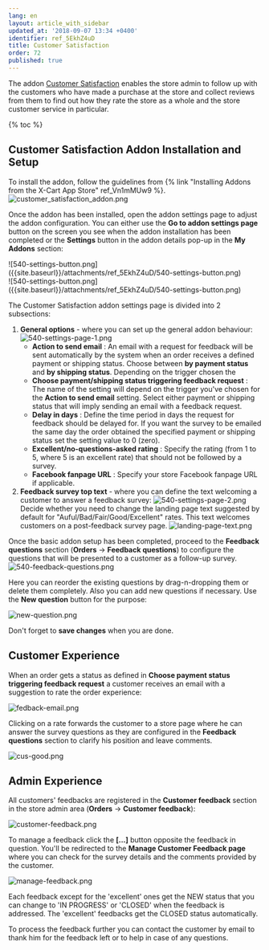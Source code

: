 ```yaml
---
lang: en
layout: article_with_sidebar
updated_at: '2018-09-07 13:34 +0400'
identifier: ref_5EkhZ4uD
title: Customer Satisfaction
order: 72
published: true
---
```

The addon [Customer Satisfaction](https://market.x-cart.com/addons/customer-satisfaction.html "Customer Satisfaction") enables the store admin to follow up with the customers who have made a purchase at the store and collect reviews from them to find out how they rate the store as a whole and the store customer service in particular. 

{% toc %}

## Customer Satisfaction Addon Installation and Setup

To install the addon, follow the guidelines from {% link "Installing Addons from the X-Cart App Store" ref_Vn1mMUw9 %}.
![customer_satisfaction_addon.png]({{site.baseurl}}/attachments/ref_5EkhZ4uD/customer_satisfaction_addon.png)

Once the addon has been installed, open the addon settings page to adjust the addon configuration. You can either use the **Go to addon settings page** button on the screen you see when the addon installation has been completed or the **Settings** button in the addon details pop-up in the **My Addons** section:

<div class="ui stackable two column grid">
  <div class="column" markdown="span">![540-settings-button.png]({{site.baseurl}}/attachments/ref_5EkhZ4uD/540-settings-button.png)</div>
  <div class="column" markdown="span">![540-settings-button.png]({{site.baseurl}}/attachments/ref_5EkhZ4uD/540-settings-button.png)</div>
</div>


The Customer Satisfaction addon settings page is divided into 2 subsections:
1. **General options** - where you can set up the general addon behaviour:
   ![540-settings-page-1.png]({{site.baseurl}}/attachments/ref_5EkhZ4uD/540-settings-page-1.png)
   * **Action to send email** : An email with a request for feedback will be sent automatically by the system when an order receives a defined payment or shipping status. Choose between **by payment status** and **by shipping status**. Depending on the trigger chosen the 
   * **Choose payment/shipping status triggering feedback request** : The name of the setting will depend on the trigger you've chosen for the **Action to send email** setting. Select either payment or shipping status that will imply sending an email with a feedback request.
   * **Delay in days** : Define the time period in days the request for feedback should be delayed for. If you want the survey to be emailed the same day the order obtained the specified payment or shipping status set the setting value to 0 (zero).
   * **Excellent/no-questions-asked rating** : Specify the rating (from 1 to 5, where 5 is an excellent rate) that should not be followed by a survey.
   * **Facebook fanpage URL** : Specify your store Facebook fanpage URL if applicable.
2. **Feedback survey top text** - where you can define the text welcoming a customer to answer a feedback survey:
   ![540-settings-page-2.png]({{site.baseurl}}/attachments/ref_5EkhZ4uD/540-settings-page-2.png)
   Decide whether you need to change the landing page text suggested by default for "Auful/Bad/Fair/Good/Excellent" rates. This text welcomes customers on a post-feedback survey page.
   ![landing-page-text.png]({{site.baseurl}}/attachments/ref_5EkhZ4uD/landing-page-text.png)

Once the basic addon setup has been completed, proceed to the **Feedback questions** section (**Orders** -> **Feedback questions**) to configure the questions that will be presented to a customer as a follow-up survey.
![540-feedback-questions.png]({{site.baseurl}}/attachments/ref_5EkhZ4uD/540-feedback-questions.png)

Here you can reorder the existing questions by drag-n-dropping them or delete them completely. Also you can add new questions if necessary. Use the **New question** button for the purpose:

![new-question.png]({{site.baseurl}}/attachments/ref_5EkhZ4uD/new-question.png)

Don't forget to **save changes** when you are done.

## Customer Experience

When an order gets a status as defined in **Choose payment status triggering feedback request** a customer receives an email with a suggestion to rate the order experience:

![fedback-email.png]({{site.baseurl}}/attachments/ref_5EkhZ4uD/fedback-email.png)

Clicking on a rate forwards the customer to a store page where he can answer the survey questions as they are configured in the **Feedback questions** section to clarify his position and leave comments.

![cus-good.png]({{site.baseurl}}/attachments/ref_5EkhZ4uD/cus-good.png)

## Admin Experience

All customers' feedbacks are registered in the **Customer feedback** section in the store admin area (**Orders** -> **Customer feedback**):

![customer-feedback.png]({{site.baseurl}}/attachments/ref_5EkhZ4uD/customer-feedback.png)

To manage a feedback click the **[...]** button opposite the feedback in question. You'll be redirected to the **Manage Customer Feedback page** where you can check for the survey details and the comments provided by the customer. 

![manage-feedback.png]({{site.baseurl}}/attachments/ref_5EkhZ4uD/manage-feedback.png)

Each feedback except for the 'excellent' ones get the NEW status that you can change to 'IN PROGRESS' or 'CLOSED' when the feedback is addressed. The 'excellent' feedbacks get the CLOSED status automatically. 

To process the feedback further you can contact the customer by email to thank him for the feedback left or to help in case of any questions.
